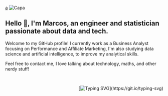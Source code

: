 [a](https://github.com/marcoshsq)
![Capa](https://media3.giphy.com/media/v1.Y2lkPTc5MGI3NjExNmdvM2M4enE2anczcTNodHpnbmo2ZDNxbTk2YWJ3dWdkcmZtem1lcyZlcD12MV9pbnRlcm5hbF9naWZfYnlfaWQmY3Q9Zw/LDSX8X98RR3lyLTBAk/giphy.gif)

## Hello 👋, I'm Marcos, an engineer and statistician passionate about data and tech. 

Welcome to my GitHub profile! I currently work as a Business Analyst focusing on Performance and Affiliate Marketing, I'm also studying data science and artificial intelligence, to improve my analytical skills.

Feel free to contact me, I love talking about technology, maths, and other nerdy stuff!

<br>

<div align="right">

  [![Typing SVG](https://readme-typing-svg.herokuapp.com/?color=F7F7F7&lines=𝑺𝑬𝑬+𝒀𝑶𝑼+𝑺𝑷𝑨𝑪𝑬+𝑪𝑶𝑾𝑩𝑶𝒀...)](https://git.io/typing-svg)

</div>
